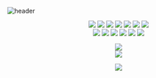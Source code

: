 ![header](https://capsule-render.vercel.app/api?type=waving&color=gradient&height=160&section=header&fontAlign=75&fontAlignY=30&fontSize=40&fontColor=000000?height=300&text=Hi!%20%I'm%20%Haemin!)

<body>
  <div align="center">
    
   
   <img src="https://img.shields.io/badge/HTML5-E34F26?style=for-the-badge&logo=HTML5&logoColor=white">
   <img src="https://img.shields.io/badge/CSS3-1572B6?style=for-the-badge&logo=CSS3&logoColor=white">
   <img src="https://img.shields.io/badge/JavaScript-F7DF1E?style=for-the-badge&logo=JavaScript&logoColor=black">
   <img src="https://img.shields.io/badge/ReactNative-61DAFB?style=for-the-badge&logo=React&logoColor=black">
   <img src="https://img.shields.io/badge/React-61DAFB?style=for-the-badge&logo=React&logoColor=black">
   <img src="https://img.shields.io/badge/jQuery-0769AD?style=for-the-badge&logo=jQuery&logoColor=white">
   <img src="https://img.shields.io/badge/Firebase-FFCA28?style=for-the-badge&logo=Firebase&logoColor=white">
<!--    <img src="https://img.shields.io/badge/Python-3776AB?style=for-the-badge&logo=Python&logoColor=white"> -->
<!--    <img src="https://img.shields.io/badge/SCSS-CC6699?style=for-the-badge&logo=Sass&logoColor=white">
 -->
   <br>
   <img src="https://img.shields.io/badge/Git-F05032?style=for-the-badge&logo=Git&logoColor=white">
   <img src="https://img.shields.io/badge/GitHub-181717?style=for-the-badge&logo=GitHub&logoColor=white">
   <img src="https://img.shields.io/badge/Notion-000000?style=for-the-badge&logo=Notion&logoColor=white">
   <img src="https://img.shields.io/badge/Visual Studio Code-007ACC?style=for-the-badge&logo=Visual Studio Code&logoColor=white">
   <img src="https://img.shields.io/badge/Discord-5865F2?style=for-the-badge&logo=Discord&logoColor=white">
   <img src="https://img.shields.io/badge/Zoom-2D8CFF?style=for-the-badge&logo=Zoom&logoColor=white">
    
  <img src="https://github-readme-stats.vercel.app/api/top-langs/?username=guruma99&layout=compact"><br>
  <img src="https://github-readme-stats.vercel.app/api?username=guruma99&show_icons=true">

   
  <a href="https://hits.seeyoufarm.com"><img src="https://hits.seeyoufarm.com/api/count/incr/badge.svg?url=https%3A%2F%2Fgithub.com%2Fguruma99%2Fhit-counter&count_bg=%235200FF&title_bg=%23FF0000&icon=&icon_color=%23E7E7E7&title=hits&edge_flat=false"/></a>
  </div>
</body>
